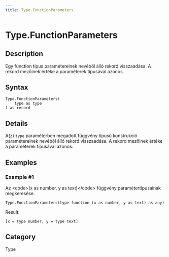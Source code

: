 ```yaml
---
title: Type.FunctionParameters
---
```


# Type.FunctionParameters


## Description

Egy function típus paramétereinek nevéből álló rekord visszaadása. A rekord mezőinek értéke a paraméterek típusával azonos.


## Syntax

```powerquery
Type.FunctionParameters(
    type as type
) as record
```


## Details

A(z) <code>type</code> paraméterben megadott függvény típusú konstrukció paramétereinek nevéből álló rekord visszaadása. A rekord mezőinek értéke a paraméterek típusával azonos.


## Examples

### Example #1 
Az &lt;code&gt;(x as number, y as text)&lt;/code&gt; függvény paramétertípusainak megkeresése.
```powerquery
Type.FunctionParameters(type function (x as number, y as text) as any)
```

Result: 
```powerquery
[x = type number, y = type text]
```




## Category
Type
